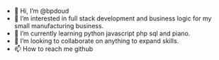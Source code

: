 - 👋 Hi, I’m @bpdoud
- 👀 I’m interested in  full stack development and business logic for my small manufacturing business.
- 🌱 I’m currently learning python javascript php sql and piano.
- 💞️ I’m looking to collaborate on anything to expand skills.
- 📫 How to reach me github

<!---
bpdoud/bpdoud is a ✨ special ✨ repository because its `README.md` (this file) appears on your GitHub profile.
You can click the Preview link to take a look at your changes.
--->
